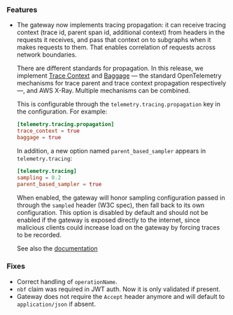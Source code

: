 ### Features

- The gateway now implements tracing propagation: it can receive tracing context (trace id, parent span id, additional context) from headers in the requests it receives, and pass that context on to subgraphs when it makes requests to them. That enables correlation of requests across network boundaries.

  There are different standards for propagation. In this release, we implement [Trace Context](https://www.w3.org/TR/trace-context/) and [Baggage](https://opentelemetry.io/docs/concepts/signals/baggage/) — the standard OpenTelemetry mechanisms for trace parent and trace context propagation respectively —, and AWS X-Ray. Multiple mechanisms can be combined.

  This is configurable through the `telemetry.tracing.propagation` key in the configuration. For example:

  ```toml
  [telemetry.tracing.propagation]
  trace_context = true
  baggage = true
  ```

  In addition, a new option named `parent_based_sampler` appears in `telemetry.tracing`:

  ```toml
  [telemetry.tracing]
  sampling = 0.2
  parent_based_sampler = true
  ```

  When enabled, the gateway will honor sampling configuration passed in through the `sampled` header (W3C spec), then fall back to its own configuration. This option is disabled by default and should not be enabled if the gateway is exposed directly to the internet, since malicious clients could increase load on the gateway by forcing traces to be recorded.

  See also the [documentation](https://github.com/grafbase/website/pull/2782)

### Fixes

- Correct handling of `operationName`.
- `nbf` claim was required in JWT auth. Now it is only validated if present.
- Gateway does not require the `Accept` header anymore and will default to `application/json` if absent.

